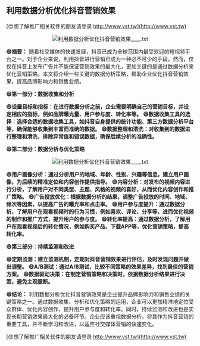 ## **利用数据分析优化抖音营销效果**

[😍想了解推广相关软件的朋友请登录 http://www.vst.tw](http://www.vst.tw)

 <center><img src="https://vst.tw/MP4/tuiguang/png/6.png" alt="利用数据分析优化抖音营销效果____.txt"></center>

**😄摘要：**
随着社交媒体的快速发展，抖音已成为全球范围内最受欢迎的短视频平台之一。对于企业来说，利用抖音进行营销已成为一种必不可少的手段。然而，仅仅在抖音上发布广告并不能保证营销效果的最大化，更加关键的是通过数据分析来优化营销策略。本文将介绍一些关键的数据分析策略，帮助企业优化抖音营销效果，提高品牌影响力和销售业绩。

**😄第一部分：数据收集和分析**

**😄设置目标和指标：在进行数据分析之前，企业需要明确自己的营销目标，并设定相应的指标，例如品牌曝光量、用户参与度、转化率等。**
**😄数据收集工具的选择：选择合适的数据收集工具，如抖音自身提供的统计功能、第三方数据分析平台等，确保能够收集到丰富而准确的数据。**
**😄数据整理和清洗：对收集到的数据进行整理和清洗，排除异常值和错误数据，确保后续分析的准确性。**

**😄第二部分：数据分析与优化策略**

 <center><img src="https://vst.tw/MP4/tuiguang/png/0.png" alt="利用数据分析优化抖音营销效果____.txt"></center>

**😄用户画像分析：通过分析用户的地域、年龄、性别、兴趣等信息，建立用户画像，为后续的精准定位和内容创作提供指导。**
**😄内容分析：对发布的视频内容进行分析，了解用户对不同类型、主题、风格的视频的喜好，从而优化内容创作和推广策略。**
**😄广告投放优化：根据数据分析的结果，调整广告投放的时间、地域、频次等因素，以提高广告的曝光率和点击率。**
**😄用户参与度提升：通过数据分析，了解用户在观看视频时的行为习惯，例如喜欢、评论、分享等，进而优化视频的制作和推广方式，提升用户的参与度。**
**😄转化率提高：通过数据分析，了解用户在观看视频后的转化情况，例如购买产品、下载APP等，优化营销策略，提高转化率。**

**😄第三部分：持续监测和改进**

**😄定期监测：建立监测机制，定期对抖音营销效果进行评估，及时发现问题并做出调整。**
**😄A/B测试：通过A/B测试，比较不同策略的效果差异，找到最佳的营销方案。**
**😄数据驱动决策：在制定营销策略和决策时，依据数据分析结果进行决策，避免主观臆断。**

**😄结论：**
利用数据分析优化抖音营销效果是企业提升品牌影响力和销售业绩的关键策略之一。通过数据收集、分析和优化策略的运用，企业可以更加精准地定位受众群体、优化内容创作、提升用户参与度和转化率。同时，持续监测和改进也是实现长期营销效果最大化的必备环节。企业应该重视数据分析，将其作为抖音营销的重要工具，并不断学习和改进，以适应社交媒体营销的快速变化。

[😍想了解推广相关软件的朋友请登录 http://www.vst.tw](http://www.vst.tw)



